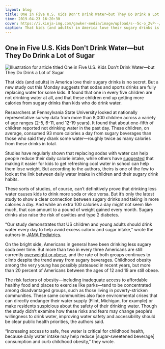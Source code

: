 ```yaml
---
layout: blog
title: One in Five U.S. Kids Don't Drink Water—but They Do Drink a Lot of Sugar
time: 2019-04-23 16:20:30
cover: https://i.kinja-img.com/gawker-media/image/upload/s--5c-o_2vP--/c_scale,dpr_2.0,f_auto,fl_progressive,q_80,w_800/sjyhx4cvsonausi0qasv.jpg
caption: That kids (and adults) in America love their sugary drinks is no secret. But a new study out this Monday suggests that sodas and sports drinks are fully replacing water for some kids...
---
```


## One in Five U.S. Kids Don't Drink Water—but They Do Drink a Lot of Sugar

![Illustration for article titled One in Five U.S. Kids Don't Drink Water—but They Do Drink a Lot of Sugar](https://i.kinja-img.com/gawker-media/image/upload/s--5c-o_2vP--/c_scale,dpr_2.0,f_auto,fl_progressive,q_80,w_800/sjyhx4cvsonausi0qasv.jpg)

That kids (and adults) in America love their sugary drinks is no secret. But a new study out this Monday suggests that sodas and sports drinks are fully replacing water for some kids. It found that one in every five children are not drinking water at all, and that these children end up getting more calories from sugary drinks than kids who do drink water.

Researchers at Pennsylvania State University looked at nationally representative survey data from more than 8,000 children across a variety of age ranges (2-5, 6-11, and 12-19 years). It found that about one-fifth of children reported not drinking water in the past day. These children, on average, consumed 93 more calories a day from sugary beverages than those who said they drank some water—roughly twice as many calories from these drinks in total.

Studies have regularly shown that replacing sodas with water can help people reduce their daily calorie intake, while others have [suggested](https://jamanetwork.com/journals/jamapediatrics/fullarticle/2480887) that making it easier for kids to get refreshing cool water in school can help them lose weight. But according to the authors, theirs is one of the few to look at the link between daily water intake in children and their sugary drink habits.

These sorts of studies, of course, can’t definitively prove that drinking less water causes kids to drink more soda or vice versa. But it’s only the latest study to show a clear connection between sugary drinks and taking in more calories a day. And while an extra 100 calories a day might not seem like much, that can amount to a pound of weight gained every month. Sugary drinks also raise the risk of cavities and type 2 diabetes.

“Our study demonstrates that US children and young adults should drink water every day to help avoid excess caloric and sugar intake,” wrote the authors in [JAMA Pediatrics](https://jamanetwork.com/journals/jamapediatrics/article-abstract/2731125).

On the bright side, Americans in general have been drinking less sugary soda over time. But more than two in every three Americans are still currently [overweight or obese](https://www.niddk.nih.gov/health-information/health-statistics/overweight-obesity), and the rate of both groups continues to climb despite the trend away from sugary beverages. Childhood obesity among the very young has possibly plateaued in recent years, but more than 20 percent of Americans between the ages of 12 and 19 are still obese.

The risk factors of obesity—including inadequate access to affordable healthy food and places to exercise like parks—tend to be concentrated among disadvantaged groups, such as those living in poverty-stricken communities. These same communities also face environmental crises that can directly endanger their water supply (Flint, Michigan, for example) or make residents suspicious about the safety of their drinking water. Though the study didn’t examine how these risks and fears may change people’s willingness to drink water, improving water safety and accessibility should be clear public health priorities, the authors said.

“Increasing access to safe, free water is critical for childhood health, because daily water intake may help reduce [sugar-sweetened beverage] consumption and curb childhood obesity,” they wrote.
